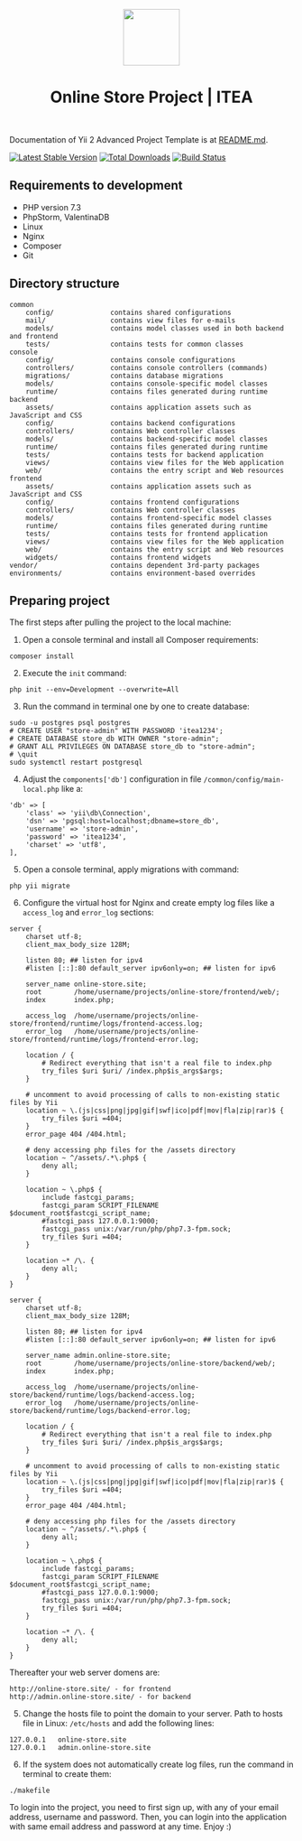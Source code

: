 <p align="center">
    <img src="https://image.flaticon.com/icons/svg/138/138251.svg" height="100px">
    <h1 align="center">Online Store Project | ITEA</h1>
    <br>
</p>

Documentation of Yii 2 Advanced Project Template is at [README.md](https://github.com/yiisoft/yii2-app-advanced/blob/master/docs/guide/README.md).

[![Latest Stable Version](https://img.shields.io/packagist/v/yiisoft/yii2-app-advanced.svg)](https://packagist.org/packages/yiisoft/yii2-app-advanced)
[![Total Downloads](https://img.shields.io/packagist/dt/yiisoft/yii2-app-advanced.svg)](https://packagist.org/packages/yiisoft/yii2-app-advanced)
[![Build Status](https://travis-ci.org/yiisoft/yii2-app-advanced.svg?branch=master)](https://travis-ci.org/yiisoft/yii2-app-advanced)

Requirements to development
-------------------
- PHP version 7.3
- PhpStorm, ValentinaDB
- Linux
- Nginx
- Composer
- Git

Directory structure
-------------------

```
common
    config/              contains shared configurations
    mail/                contains view files for e-mails
    models/              contains model classes used in both backend and frontend
    tests/               contains tests for common classes    
console
    config/              contains console configurations
    controllers/         contains console controllers (commands)
    migrations/          contains database migrations
    models/              contains console-specific model classes
    runtime/             contains files generated during runtime
backend
    assets/              contains application assets such as JavaScript and CSS
    config/              contains backend configurations
    controllers/         contains Web controller classes
    models/              contains backend-specific model classes
    runtime/             contains files generated during runtime
    tests/               contains tests for backend application    
    views/               contains view files for the Web application
    web/                 contains the entry script and Web resources
frontend
    assets/              contains application assets such as JavaScript and CSS
    config/              contains frontend configurations
    controllers/         contains Web controller classes
    models/              contains frontend-specific model classes
    runtime/             contains files generated during runtime
    tests/               contains tests for frontend application
    views/               contains view files for the Web application
    web/                 contains the entry script and Web resources
    widgets/             contains frontend widgets
vendor/                  contains dependent 3rd-party packages
environments/            contains environment-based overrides
```


Preparing project
-------------------

The first steps after pulling the project to the local machine:

1. Open a console terminal and install all Composer requirements:
```
composer install
```
2. Execute the `init` command:
```
php init --env=Development --overwrite=All
```
3. Run the command in terminal one by one to create database:
```
sudo -u postgres psql postgres
# CREATE USER "store-admin" WITH PASSWORD 'itea1234';
# CREATE DATABASE store_db WITH OWNER "store-admin";
# GRANT ALL PRIVILEGES ON DATABASE store_db to "store-admin";
# \quit
sudo systemctl restart postgresql
```
4. Adjust the `components['db']` configuration in file `/common/config/main-local.php` like a:
```
'db' => [
    'class' => 'yii\db\Connection',
    'dsn' => 'pgsql:host=localhost;dbname=store_db',
    'username' => 'store-admin',
    'password' => 'itea1234',
    'charset' => 'utf8',
],
```
5. Open a console terminal, apply migrations with command:
```
php yii migrate
```
6. Configure the virtual host for Nginx and create empty log files like a `access_log` and `error_log` sections:
```
server {
    charset utf-8;
    client_max_body_size 128M;

    listen 80; ## listen for ipv4
    #listen [::]:80 default_server ipv6only=on; ## listen for ipv6

    server_name online-store.site;
    root        /home/username/projects/online-store/frontend/web/;
    index       index.php;

    access_log  /home/username/projects/online-store/frontend/runtime/logs/frontend-access.log;
    error_log   /home/username/projects/online-store/frontend/runtime/logs/frontend-error.log;

    location / {
        # Redirect everything that isn't a real file to index.php
        try_files $uri $uri/ /index.php$is_args$args;
    }

    # uncomment to avoid processing of calls to non-existing static files by Yii
    location ~ \.(js|css|png|jpg|gif|swf|ico|pdf|mov|fla|zip|rar)$ {
        try_files $uri =404;
    }
    error_page 404 /404.html;

    # deny accessing php files for the /assets directory
    location ~ ^/assets/.*\.php$ {
        deny all;
    }

    location ~ \.php$ {
        include fastcgi_params;
        fastcgi_param SCRIPT_FILENAME $document_root$fastcgi_script_name;
        #fastcgi_pass 127.0.0.1:9000;
        fastcgi_pass unix:/var/run/php/php7.3-fpm.sock;
        try_files $uri =404;
    }

    location ~* /\. {
        deny all;
    }
}
 
server {
    charset utf-8;
    client_max_body_size 128M;

    listen 80; ## listen for ipv4
    #listen [::]:80 default_server ipv6only=on; ## listen for ipv6

    server_name admin.online-store.site;
    root        /home/username/projects/online-store/backend/web/;
    index       index.php;

    access_log  /home/username/projects/online-store/backend/runtime/logs/backend-access.log;
    error_log   /home/username/projects/online-store/backend/runtime/logs/backend-error.log;

    location / {
        # Redirect everything that isn't a real file to index.php
        try_files $uri $uri/ /index.php$is_args$args;
    }

    # uncomment to avoid processing of calls to non-existing static files by Yii
    location ~ \.(js|css|png|jpg|gif|swf|ico|pdf|mov|fla|zip|rar)$ {
        try_files $uri =404;
    }
    error_page 404 /404.html;

    # deny accessing php files for the /assets directory
    location ~ ^/assets/.*\.php$ {
        deny all;
    }

    location ~ \.php$ {
        include fastcgi_params;
        fastcgi_param SCRIPT_FILENAME $document_root$fastcgi_script_name;
        #fastcgi_pass 127.0.0.1:9000;
        fastcgi_pass unix:/var/run/php/php7.3-fpm.sock;
        try_files $uri =404;
    }

    location ~* /\. {
        deny all;
    }
}
```

Thereafter your web server domens are:
``` 
http://online-store.site/ - for frontend
http://admin.online-store.site/ - for backend
```
5. Change the hosts file to point the domain to your server.
Path to hosts file in Linux: `/etc/hosts` and add the following lines:
```
127.0.0.1   online-store.site
127.0.0.1   admin.online-store.site
```
6. If the system does not automatically create log files, run the command in terminal to create them:
```
./makefile
```
To login into the project, you need to first sign up, with any of your email address, username and password. Then, you can login into the application with same email address and password at any time. Enjoy :)
